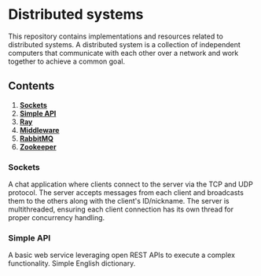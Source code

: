 # Distributed systems

This repository contains implementations and resources related to distributed systems. A distributed system is a collection of independent computers that communicate with each other over a network and work together to achieve a common goal.

## Contents

1. **[Sockets](#Sockets)**
2. **[Simple API](#getting-started)**
3. **[Ray](#getting-started)**
4. **[Middleware](#getting-started)**
5. **[RabbitMQ](#getting-started)**
6. **[Zookeeper](#getting-started)**

### Sockets

A chat application where clients connect to the server via the TCP and UDP protocol. The server accepts messages from each client and broadcasts them to the others along with the client's ID/nickname. The server is multithreaded, ensuring each client connection has its own thread for proper concurrency handling.

### Simple API

A basic web service leveraging open REST APIs to execute a complex functionality. Simple English dictionary.

